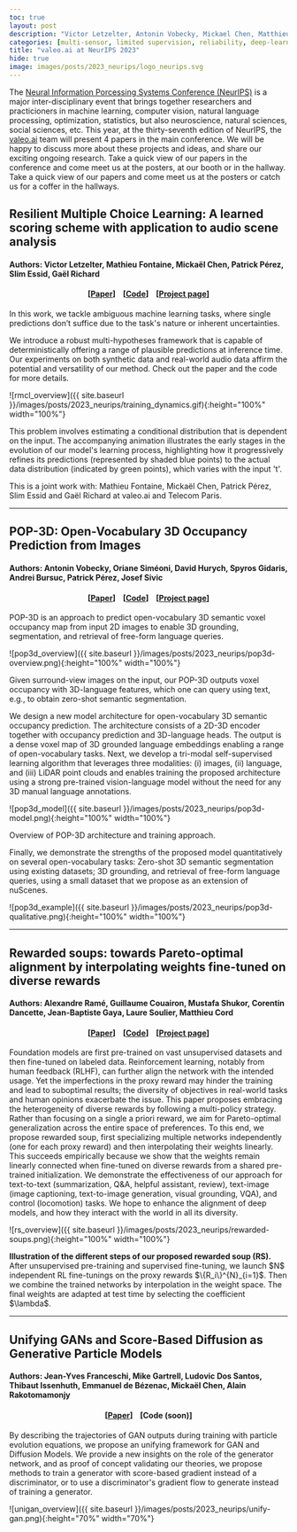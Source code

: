 ```yaml
---
toc: true
layout: post
description: "Victor Letzelter, Antonin Vobecky, Mickael Chen, Matthieu Cord, Andrei Bursuc"
categories: [multi-sensor, limited supervision, reliability, deep-learning]
title: "valeo.ai at NeurIPS 2023"
hide: true
image: images/posts/2023_neurips/logo_neurips.svg
---
```



The [Neural Information Porcessing Systems Conference (NeurIPS)](https://neurips.cc/) is a major inter-disciplinary event that brings together researchers and practicioners in machine learning, computer vision, natural language processing, optimization, statistics, but also neuroscience, natural sciences, social sciences, etc. This year, at the thirty-seventh edition of NeurIPS, the [valeo.ai](https://ptrckprz.github.io/valeoai/) team will present 4 papers in the main conference. We will be happy to discuss more about these projects and ideas, and share our exciting ongoing research. Take a quick view of our papers in the conference and come meet us at the posters, at our booth or in the hallway. Take a quick view of our papers and come meet us at the posters or catch us for a coffer in the hallways.



## Resilient Multiple Choice Learning: A learned scoring scheme with application to audio scene analysis
#### Authors: Victor Letzelter, Mathieu Fontaine, Mickaël Chen, Patrick Pérez, Slim Essid, Gaël Richard


<h4 align="center"> [<a href="https://arxiv.org/abs/2311.01052">Paper</a>] &nbsp;&nbsp; [<a href="https://github.com/Victorletzelter/code-rMCL">Code</a>] &nbsp;&nbsp; [<a href="https://valeoai.github.io/blog/publications/rmcl/">Project page</a>]</h4>


In this work, we tackle ambiguous machine learning tasks, where single predictions don’t suffice due to the task's nature or inherent uncertainties.

We introduce a robust multi-hypotheses framework that is capable of deterministically offering a range of plausible predictions at inference time. 
Our experiments on both synthetic data and real-world audio data affirm the potential and versatility of our method. Check out the paper and the code for more details.



![rmcl_overview]({{ site.baseurl }}/images/posts/2023_neurips/training_dynamics.gif){:height="100%" width="100%"}


This problem involves estimating a conditional distribution that is dependent on the input. The accompanying animation illustrates the early stages in the evolution of our model's learning process, highlighting how it progressively refines its predictions (represented by shaded blue points) to the actual data distribution (indicated by green points), which varies with the input 't'.


This is a joint work with: Mathieu Fontaine, Mickaël Chen, Patrick Pérez, Slim Essid and Gaël Richard at valeo.ai and Telecom Paris.

<hr>



## POP-3D: Open-Vocabulary 3D Occupancy Prediction from Images

#### Authors: Antonin Vobecky, Oriane Siméoni, David Hurych, Spyros Gidaris, Andrei Bursuc, Patrick Pérez, Josef Sivic



<h4 align="center"> [<a href="https://openreview.net/forum?id=eBXM62SqKY ">Paper</a>] &nbsp;&nbsp; [<a href="https://github.com/vobecant/POP3D">Code</a>] &nbsp;&nbsp; [<a href="https://vobecant.github.io/POP3D">Project page</a>]</h4>



POP-3D is an approach to predict open-vocabulary 3D semantic voxel occupancy map from input 2D images to enable 3D grounding, segmentation, and retrieval of free-form language queries. 



![pop3d_overview]({{ site.baseurl }}/images/posts/2023_neurips/pop3d-overview.png){:height="100%" width="100%"}
<div class="caption">Given surround-view images on the input, our POP-3D outputs voxel occupancy with 3D-language features, which one can query using text, e.g., to obtain zero-shot semantic segmentation.
</div>

We design a new model architecture for open-vocabulary 3D semantic occupancy prediction. The architecture consists of a 2D-3D encoder together with occupancy prediction and 3D-language heads. The output is a dense voxel map of 3D grounded language embeddings enabling a range of open-vocabulary tasks. Next, we develop a tri-modal self-supervised learning algorithm that leverages three modalities: (i) images, (ii) language, and (iii) LiDAR point clouds and enables training the proposed architecture using a strong pre-trained vision-language model without the need for any 3D manual language annotations.

![pop3d_model]({{ site.baseurl }}/images/posts/2023_neurips/pop3d-model.png){:height="100%" width="100%"}
<div class="caption">Overview of POP-3D architecture and training approach.</div>

Finally, we demonstrate the strengths of the proposed model quantitatively on several open-vocabulary tasks: Zero-shot 3D semantic segmentation using existing datasets; 3D grounding, and retrieval of free-form language queries, using a small dataset that we propose as an extension of nuScenes.


![pop3d_example]({{ site.baseurl }}/images/posts/2023_neurips/pop3d-qualitative.png){:height="100%" width="100%"}


<hr>

## Rewarded soups: towards Pareto-optimal alignment by interpolating weights fine-tuned on diverse rewards
#### Authors: Alexandre Ramé, Guillaume Couairon, Mustafa Shukor, Corentin Dancette, Jean-Baptiste Gaya, Laure Soulier, Matthieu Cord

<h4 align="center"> [<a href="https://arxiv.org/abs/2306.04488">Paper</a>] &nbsp;&nbsp; [<a href="https://github.com/alexrame/rewardedsoups">Code</a>] &nbsp;&nbsp; [<a href="https://huggingface.co/spaces/alexrame/rewardedsoups">Project page</a>]</h4>



Foundation models are first pre-trained on vast unsupervised datasets and then fine-tuned on labeled data. Reinforcement learning, notably from human feedback (RLHF), can further align the network with the intended usage. Yet the imperfections in the proxy reward may hinder the training and lead to suboptimal results; the diversity of objectives in real-world tasks and human opinions exacerbate the issue. This paper proposes embracing the heterogeneity of diverse rewards by following a multi-policy strategy. Rather than focusing on a single a priori reward, we aim for Pareto-optimal generalization across the entire space of preferences. To this end, we propose rewarded soup, first specializing multiple networks independently (one for each proxy reward) and then interpolating their weights linearly. This succeeds empirically because we show that the weights remain linearly connected when fine-tuned on diverse rewards from a shared pre-trained initialization. We demonstrate the effectiveness of our approach for text-to-text (summarization, Q&A, helpful assistant, review), text-image (image captioning, text-to-image generation, visual grounding, VQA), and control (locomotion) tasks. We hope to enhance the alignment of deep models, and how they interact with the world in all its diversity.


![rs_overview]({{ site.baseurl }}/images/posts/2023_neurips/rewarded-soups.png){:height="100%" width="100%"}
<div class="caption"><b>Illustration of the different steps of our proposed rewarded soup (RS).</b>  After unsupervised pre-training and supervised fine-tuning, we launch $N$ independent RL fine-tunings on the proxy rewards $\{R_i\}^{N}_{i=1}$. Then we combine the trained networks by interpolation in the weight space. The final weights are adapted at test time by selecting the coefficient $\lambda$.</div>



<hr>


## Unifying GANs and Score-Based Diffusion as Generative Particle Models 
#### Authors: Jean-Yves Franceschi, Mike Gartrell, Ludovic Dos Santos, Thibaut Issenhuth, Emmanuel de Bézenac, Mickaël Chen, Alain Rakotomamonjy


<h4 align="center"> [<a href="https://arxiv.org/abs/2305.16150">Paper</a>] &nbsp;&nbsp; [Code (soon)]</h4>

By describing the trajectories of GAN outputs during training with particle evolution equations, we propose an unifying framework for GAN and Diffusion Models. We provide a new insights on the role of the generator network, and as proof of concept validating our theories, we propose methods to train a generator with score-based gradient instead of a discriminator, or to use a discriminator's gradient flow to generate instead of training a generator.



![unigan_overview]({{ site.baseurl }}/images/posts/2023_neurips/unify-gan.png){:height="70%" width="70%"}



